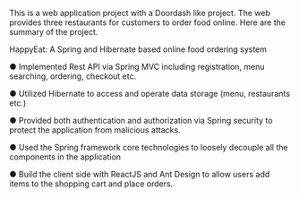This is a web application project with a Doordash like project. The web provides three restaurants for customers to order food online. Here are the summary of the project.

HappyEat: A Spring and Hibernate based online food ordering system 

● Implemented Rest API via Spring MVC including registration, menu searching, ordering, checkout etc.

● Utilized Hibernate to access and operate data storage (menu, restaurants etc.) 

● Provided both authentication and authorization via Spring security to protect the application from malicious attacks. 

● Used the Spring framework core technologies to loosely decouple all the components in the application

● Build the client side with ReactJS and Ant Design to allow users add items to the shopping cart and place orders.

